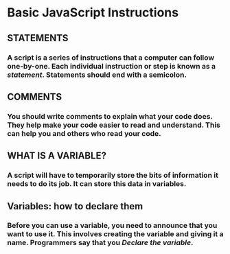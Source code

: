 # Basic JavaScript Instructions
## STATEMENTS 
### A script is a series of instructions that a computer can follow one-by-one. Each individual instruction or step is known as a *statement*. Statements should end with a semicolon. 
## COMMENTS 
### You should write comments to explain what your code does. They help make your code easier to read and understand. This can help you and others who read your code. 
## WHAT IS A VARIABLE? 
### A script will have to temporarily store the bits of information it needs to do its job. It can store this data in variables. 
## Variables: how to declare them
### Before you can use a variable, you need to announce that you want to use it. This involves creating the variable and giving it a name. Programmers say that you *Declare the variable*.
